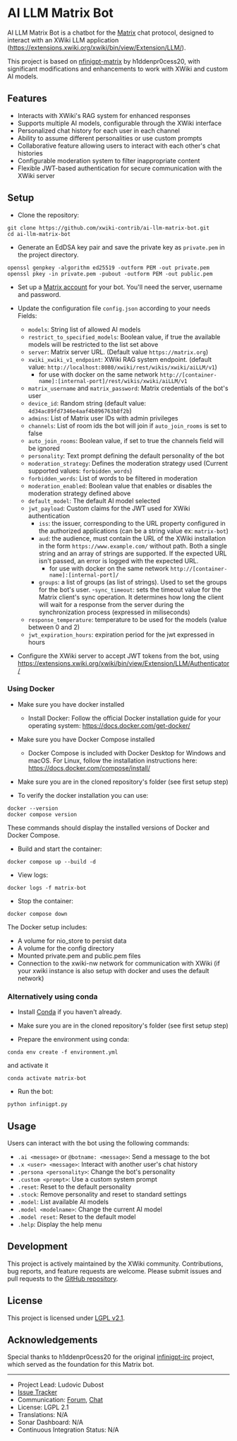 # AI LLM Matrix Bot

AI LLM Matrix Bot is a chatbot for the [Matrix](https://matrix.org/) chat protocol, designed to interact with an XWiki LLM application (https://extensions.xwiki.org/xwiki/bin/view/Extension/LLM/).

This project is based on [nfinigpt-matrix](https://github.com/h1ddenpr0cess20/infinigpt-matrix/) by h1ddenpr0cess20, with significant modifications and enhancements to work with XWiki and custom AI models.

## Features

- Interacts with XWiki's RAG system for enhanced responses
- Supports multiple AI models, configurable through the XWiki interface
- Personalized chat history for each user in each channel
- Ability to assume different personalities or use custom prompts
- Collaborative feature allowing users to interact with each other's chat histories
- Configurable moderation system to filter inappropriate content
- Flexible JWT-based authentication for secure communication with the XWiki server

## Setup

- Clone the repository:

```
git clone https://github.com/xwiki-contrib/ai-llm-matrix-bot.git
cd ai-llm-matrix-bot
```

- Generate an EdDSA key pair and save the private key as `private.pem` in the project directory.

```
openssl genpkey -algorithm ed25519 -outform PEM -out private.pem
openssl pkey -in private.pem -pubout -outform PEM -out public.pem
```

- Set up a [Matrix account](https://app.element.io/) for your bot.  You'll need the server, username and password.

- Update the configuration file `config.json` according to your needs 
    Fields:
    - `models`: String list of allowed AI models
    - `restrict_to_specified_models`: Boolean value, if true the available models will be restricted to the list set above 
    - `server`: Matrix server URL. (Default value `https://matrix.org`)
    - `xwiki_xwiki_v1_endpoint`: XWiki RAG system endpoint. (default value: `http://localhost:8080/xwiki/rest/wikis/xwiki/aiLLM/v1`)
        - for use with docker on the same network `http://[container-name]:[internal-port]/rest/wikis/xwiki/aiLLM/v1`
    - `matrix_username` and `matrix_password`: Matrix credentials of the bot's user
    - `device_id`: Random string (default value: `4d34ac89fd7346e4aaf4b896763b8f2b`)
    - `admins`: List of Matrix user IDs with admin privileges 
    - `channels`: List of room ids the bot will join if `auto_join_rooms` is set to false 
    - `auto_join_rooms`: Boolean value, if set to true the channels field will be ignored
    - `personality`: Text prompt defining the default personality of the bot
    - `moderation_strategy`: Defines the moderation strategy used (Current supported values: `forbidden_words`)
    - `forbidden_words`: List of words to be filtered in moderation
    - `moderation_enabled`: Boolean value that enables or disables the moderation strategy defined above
    - `default_model`: The default AI model selected
    - `jwt_payload`: Custom claims for the JWT used for XWiki authentication
        - `iss`: the issuer, corresponding to the URL property configured in the authorized applications (can be a string value ex: `matrix-bot`)
        - `aud`: the audience, must contain the URL of the XWiki installation in the form `https://www.example.com/` without path. Both a single string and an array of strings are supported. If the expected URL isn't passed, an error is logged with the expected URL.
            - for use with docker on the same network `http://[container-name]:[internal-port]/`
        - `groups`: a list of groups (as list of strings). Used to set the groups for the bot's user.
    -`sync_timeout`: sets the timeout value for the Matrix client's sync operation. It determines how long the client will wait for a response from the server during the synchronization process (expressed in miliseconds)
    - `response_temperature`: temperature to be used for the models (value between 0 and 2)
    - `jwt_expiration_hours`: expiration period for the jwt expressed in hours

- Configure the XWiki server to accept JWT tokens from the bot, using https://extensions.xwiki.org/xwiki/bin/view/Extension/LLM/Authenticator/

### Using Docker 

- Make sure you have docker installed 
    - Install Docker:
        Follow the official Docker installation guide for your operating system:
        https://docs.docker.com/get-docker/

- Make sure you have Docker Compose installed
    - Docker Compose is included with Docker Desktop for Windows and macOS. For Linux, follow the installation instructions here:
        https://docs.docker.com/compose/install/

- Make sure you are in the cloned repository's folder (see first setup step)

- To verify the docker installation you can use:
```
docker --version
docker compose version
```
These commands should display the installed versions of Docker and Docker Compose.

- Build and start the container:

```
docker compose up --build -d
```

- View logs:

```
docker logs -f matrix-bot
```

- Stop the container:

```
docker compose down
```

The Docker setup includes:
- A volume for nio_store to persist data
- A volume for the config directory
- Mounted private.pem and public.pem files
- Connection to the xwiki-nw network for communication with XWiki (if your xwiki instance is also setup with docker and uses the default network)

### Alternatively using conda

- Install [Conda](https://conda.io/projects/conda/en/latest/user-guide/install/index.html) if you haven't already.

- Make sure you are in the cloned repository's folder (see first setup step)

- Prepare the environment using conda:
```
conda env create -f environment.yml
```

and activate it

```
conda activate matrix-bot
```
- Run the bot:
```
python infinigpt.py
```

## Usage

Users can interact with the bot using the following commands:

- `.ai <message>` or `@botname: <message>`: Send a message to the bot
- `.x <user> <message>`: Interact with another user's chat history
- `.persona <personality>`: Change the bot's personality
- `.custom <prompt>`: Use a custom system prompt
- `.reset`: Reset to the default personality
- `.stock`: Remove personality and reset to standard settings
- `.model`: List available AI models
- `.model <modelname>`: Change the current AI model
- `.model reset`: Reset to the default model
- `.help`: Display the help menu

## Development

This project is actively maintained by the XWiki community. Contributions, bug reports, and feature requests are welcome. Please submit issues and pull requests to the [GitHub repository](https://github.com/xwiki-contrib/ai-llm-matrix-bot).

## License

This project is licensed under [LGPL v2.1](https://www.gnu.org/licenses/lgpl-2.1.en.html).

## Acknowledgements

Special thanks to h1ddenpr0cess20 for the original [infinigpt-irc](https://github.com/h1ddenpr0cess20/infinigpt-irc/) project, which served as the foundation for this Matrix bot.

---

* Project Lead: Ludovic Dubost 
* [Issue Tracker](https://jira.xwiki.org/browse/LLMAI)
* Communication: [Forum](https://forum.xwiki.org/), [Chat](https://dev.xwiki.org/xwiki/bin/view/Community/Chat)
* License: LGPL 2.1
* Translations: N/A
* Sonar Dashboard: N/A
* Continuous Integration Status: N/A
